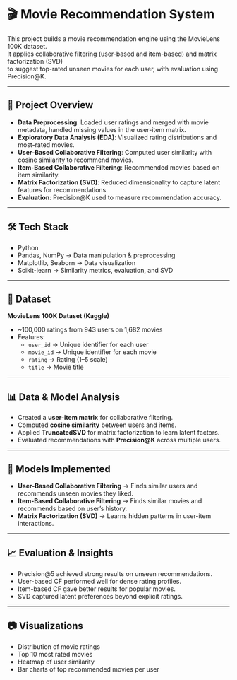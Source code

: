 # 🎬 Movie Recommendation System  

This project builds a movie recommendation engine using the MovieLens 100K dataset.  
It applies collaborative filtering (user-based and item-based) and matrix factorization (SVD)  
to suggest top-rated unseen movies for each user, with evaluation using Precision@K.  

---

## 📌 Project Overview  
- **Data Preprocessing**: Loaded user ratings and merged with movie metadata, handled missing values in the user-item matrix.  
- **Exploratory Data Analysis (EDA)**: Visualized rating distributions and most-rated movies.  
- **User-Based Collaborative Filtering**: Computed user similarity with cosine similarity to recommend movies.  
- **Item-Based Collaborative Filtering**: Recommended movies based on item similarity.  
- **Matrix Factorization (SVD)**: Reduced dimensionality to capture latent features for recommendations.  
- **Evaluation**: Precision@K used to measure recommendation accuracy.  

---

## 🛠️ Tech Stack  
- Python  
- Pandas, NumPy → Data manipulation & preprocessing  
- Matplotlib, Seaborn → Data visualization  
- Scikit-learn → Similarity metrics, evaluation, and SVD  

---

## 📂 Dataset  
**MovieLens 100K Dataset (Kaggle)**  
- ~100,000 ratings from 943 users on 1,682 movies  
- Features:  
  - `user_id` → Unique identifier for each user  
  - `movie_id` → Unique identifier for each movie  
  - `rating` → Rating (1–5 scale)  
  - `title` → Movie title  

---

## 📊 Data & Model Analysis  
- Created a **user-item matrix** for collaborative filtering.  
- Computed **cosine similarity** between users and items.  
- Applied **TruncatedSVD** for matrix factorization to learn latent factors.  
- Evaluated recommendations with **Precision@K** across multiple users.  

---

## 🤖 Models Implemented  
- **User-Based Collaborative Filtering** → Finds similar users and recommends unseen movies they liked.  
- **Item-Based Collaborative Filtering** → Finds similar movies and recommends based on user’s history.  
- **Matrix Factorization (SVD)** → Learns hidden patterns in user-item interactions.  

---

## 📈 Evaluation & Insights  
- Precision@5 achieved strong results on unseen recommendations.  
- User-based CF performed well for dense rating profiles.  
- Item-based CF gave better results for popular movies.  
- SVD captured latent preferences beyond explicit ratings.  

---

## 📷 Visualizations  
- Distribution of movie ratings  
- Top 10 most rated movies  
- Heatmap of user similarity  
- Bar charts of top recommended movies per user  
